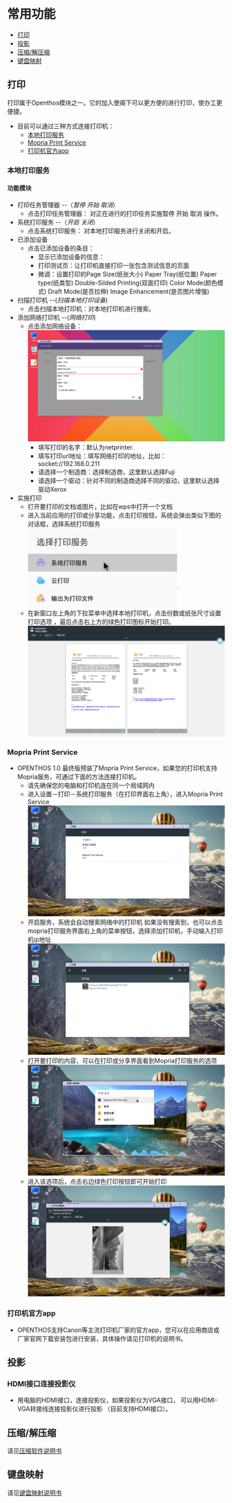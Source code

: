 # 常用功能

- [打印](#打印)
- [投影](#投影)
- [压缩/解压缩](soft/压缩软件.md)
- [键盘映射](soft/键盘映射.md)
   
## 打印
打印属于Openthos模块之一。它的加入使阁下可以更方便的进行打印，使办工更便捷。

   - 目前可以通过三种方式连接打印机：   
      - [本地打印服务](#本地打印服务)
      - [Mopria Print Service](#mopria-print-service)
      - [打印机官方app](#打印机官方app)
   
### 本地打印服务
   
#### 功能模块
   
   - 打印任务管理器 --（*暂停 开始 取消*）
      - 点击打印任务管理器： 对正在进行的打印任务实施暂停 开始 取消 操作。
   - 系统打印服务 --（*开启 关闭*）
      - 点击系统打印服务： 对本地打印服务进行关闭和开启。
   - 已添加设备
      - 点击已添加设备的条目： 
         - 显示已添加设备的信息：
         - 打印测试页：让打印机直接打印一张包含测试信息的页面
         - 微调：设置打印的Page Size(纸张大小) Paper Tray(纸位置) Paper type(纸类型) Double-Silded Printing(双面打印) Color Mode(颜色模式) Draft Mode(是否拉伸) Image Enhancement(是否图片增强)
   - 扫描打印机 --(*扫描本地打印设备*)
      - 点击扫描本地打印机：对本地打印机进行搜索。
   - 添加网络打印机 --(*网络打印*)
      - 点击添加网络设备：
![](pic/changyonggongneng/Print_local1.png)
         - 填写打印的名字：默认为netprinter.
         - 填写打印url地址：填写网络打印的地址，比如：socket://192.168.0.211
         - 请选择一个制造商：选择制造商，这里默认选择Fuji
         - 请选择一个驱动：针对不同的制造商选择不同的驱动，这里默认选择驱动Xerox
   - 实施打印
      - 打开要打印的文档或图片，比如在wps中打开一个文档
      - 进入当前应用的打印或分享功能，点击打印按钮，系统会弹出类似下图的对话框，选择系统打印服务         
![](pic/changyonggongneng/Print_local2.jpg) 
      - 在新窗口左上角的下拉菜单中选择本地打印机，点击份数或纸张尺寸设置打印选项
，最后点击右上方的绿色打印图标开始打印。     
![](pic/changyonggongneng/Print_local3.png)
   
### Mopria Print Service
   - OPENTHOS 1.0 最终版预装了Mopria Print Service，如果您的打印机支持Mopria服务，可通过下面的方法连接打印机。
      - 请先确保您的电脑和打印机连在同一个局域网内
      - 进入设置－打印－系统打印服务（在打印界面右上角），进入Mopria Print Service
![](pic/changyonggongneng/Print_mopria1.png)
      - 开启服务，系统会自动搜索网络中的打印机
        如果没有搜索到，也可以点击mopria打印服务界面右上角的菜单按钮，选择添加打印机，手动输入打印机ip地址
![](pic/changyonggongneng/Print_mopria2.png)
      - 打开要打印的内容，可以在打印或分享界面看到Mopria打印服务的选项
![](pic/changyonggongneng/Print_mopria3.png)
      - 进入该选项后，点击右边绿色打印按钮即可开始打印
![](pic/changyonggongneng/Print_mopria4.png)
   
### 打印机官方app
- OPENTHOS支持Canon等主流打印机厂家的官方app，您可以在应用商店或厂家官网下载安装包进行安装，具体操作请见打印机的说明书。   
   
## 投影  
   
### HDMI接口连接投影仪
   
- 用电脑的HDMI接口，连接投影仪，如果投影仪为VGA接口， 可以用HDMI-VGA转接线连接投影仪进行投影 （目前支持HDMI接口）。

## 压缩/解压缩
     
请见[压缩软件说明书](soft/压缩软件.md)

## 键盘映射
     
请见[键盘映射说明书](soft/键盘映射.md)
